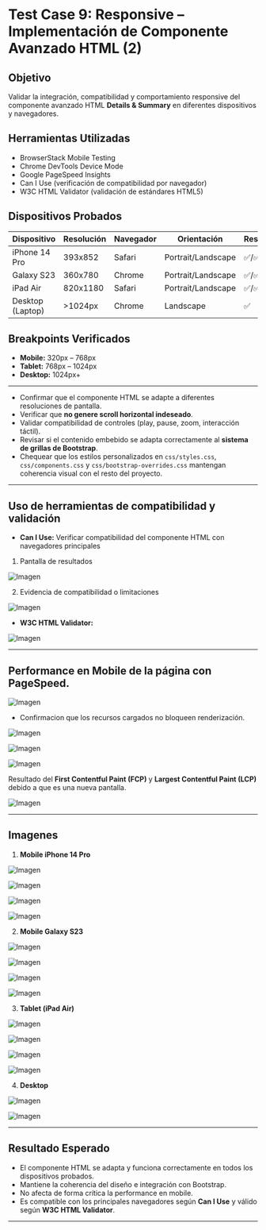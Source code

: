 # Test Case 9: Responsive – Implementación de Componente Avanzado HTML (2)

## Objetivo
Validar la integración, compatibilidad y comportamiento responsive del componente avanzado HTML **Details & Summary** en diferentes dispositivos y navegadores.

## Herramientas Utilizadas
- BrowserStack Mobile Testing  
- Chrome DevTools Device Mode  
- Google PageSpeed Insights  
- Can I Use (verificación de compatibilidad por navegador)  
- W3C HTML Validator (validación de estándares HTML5)  

## Dispositivos Probados
| Dispositivo       | Resolución | Navegador | Orientación         | Resultado |
|-------------------|------------|-----------|---------------------|-----------|
| iPhone 14 Pro     | 393x852    | Safari    | Portrait/Landscape  | ✅/✅ |
| Galaxy S23        | 360x780    | Chrome    | Portrait/Landscape  | ✅/✅ |
| iPad Air          | 820x1180   | Safari    | Portrait/Landscape  | ✅/✅ |
| Desktop (Laptop)  | >1024px    | Chrome    | Landscape           | ✅ |

## Breakpoints Verificados
- **Mobile:** 320px – 768px  
- **Tablet:** 768px – 1024px  
- **Desktop:** 1024px+  

---

- Confirmar que el componente HTML se adapte a diferentes resoluciones de pantalla.  
- Verificar que **no genere scroll horizontal indeseado**.  
- Validar compatibilidad de controles (play, pause, zoom, interacción táctil).  
- Revisar si el contenido embebido se adapta correctamente al **sistema de grillas de Bootstrap**.  
- Chequear que los estilos personalizados en `css/styles.css`, `css/components.css` y `css/bootstrap-overrides.css` mantengan coherencia visual con el resto del proyecto.

---

## Uso de herramientas de compatibilidad y validación
- **Can I Use:** Verificar compatibilidad del componente HTML con navegadores principales  

 1. Pantalla de resultados

![Imagen](https://drive.google.com/uc?export=view&id=1K3qNjvBvji-t2ivCOYxTwAVn48o8RKxW)

 2. Evidencia de compatibilidad o limitaciones
 
![Imagen](https://drive.google.com/uc?export=view&id=1o1JeDpG7WyIACqWag-Y0P2Zf4xwggTJS)

- **W3C HTML Validator:** 

![Imagen](https://drive.google.com/uc?export=view&id=14csowmoGYVwS6i-d4tYJhqyw5D2Mxoq-)

---

## Performance en Mobile de la página con PageSpeed.

![Imagen](https://drive.google.com/uc?export=view&id=1lI5N3_wzdpk3eikH9q0nl6MC5Tg7nBlD)

- Confirmacion que los recursos cargados no bloqueen renderización.  

![Imagen](https://drive.google.com/uc?export=view&id=1cDLT1BJbK9gNNylqSShk6vFy5x2USNJA)

![Imagen](https://drive.google.com/uc?export=view&id=1umq8LbeZ4J0MLeTc5ltG9weXD4liwh_y)

![Imagen](https://drive.google.com/uc?export=view&id=1AtvCG1GG05GcZUc19DciuxwivSuG18EP)
 
Resultado del **First Contentful Paint (FCP)** y **Largest Contentful Paint (LCP)** debido a que es una nueva pantalla.  

![Imagen](https://drive.google.com/uc?export=view&id=1qB3rZM_fBxBvPH1pFKXxh4_CgSl1kNWh)

---

## Imagenes
1. **Mobile iPhone 14 Pro** 

![Imagen](https://drive.google.com/uc?export=view&id=1ia_B-sLGFROBqlH3GlfW-v0WqI7hgDz6)

![Imagen](https://drive.google.com/uc?export=view&id=1_yTrcrHNdcUh7OmLE_JbwyU1QBoS1wvO)

![Imagen](https://drive.google.com/uc?export=view&id=10C6EBz7rpBWbsygwN0pzRYsZ93IO59bg)

![Imagen](https://drive.google.com/uc?export=view&id=12_cdNDUa_o7gPcic6xAt296iuYHF6eBN)

2. **Mobile Galaxy S23**   

![Imagen](https://drive.google.com/uc?export=view&id=1F9AeJJdekh1tlRRUxAqhjqK8AXi3y2xl)

![Imagen](https://drive.google.com/uc?export=view&id=1vWvHbZTOE4L5XrRurZXuRPJxKr68-x40)

![Imagen](https://drive.google.com/uc?export=view&id=1vx73CetAopmsdD5fI-4WA15hBWd6aBpX)

![Imagen](https://drive.google.com/uc?export=view&id=18HsDPl4ufcj9lmXY7IdFUiHX44t7C8H0)

3. **Tablet (iPad Air)**   

![Imagen](https://drive.google.com/uc?export=view&id=1vU9tAk_z_DWDS00Jd8XReSWienM-ZfHm)

![Imagen](https://drive.google.com/uc?export=view&id=1QxoCF20-XChvX6IwD-qQpUp9nCtm7uD4)

![Imagen](https://drive.google.com/uc?export=view&id=1eR3fhtvd9Mw0Ff7tDkmTuOottawg_ic3)

![Imagen](https://drive.google.com/uc?export=view&id=1zVQXsxGiMAq7JekCIdVk_xamyp3yJQ_z)


4. **Desktop**   

![Imagen](https://drive.google.com/uc?export=view&id=1lBrq4GINV7vEYueJ88INwevqteC6gqw2)

![Imagen](https://drive.google.com/uc?export=view&id=1Dc6CFlVaBPIQGTBIKzJRPpVWs1QaMH-n)

---

## Resultado Esperado
- El componente HTML se adapta y funciona correctamente en todos los dispositivos probados.  
- Mantiene la coherencia del diseño e integración con Bootstrap.  
- No afecta de forma crítica la performance en mobile.  
- Es compatible con los principales navegadores según **Can I Use** y válido según **W3C HTML Validator**.  

---

